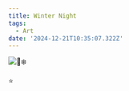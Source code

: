 ```yaml
---
title: Winter Night
tags:
  - Art
date: '2024-12-21T10:35:07.322Z'
---
```


![🌌❄️](http://res.cloudinary.com/cpadilla/image/upload/v1734704301/chrisdpadilla/blog/art/w1fizfm3ewvddvgiegu5.jpg)

⭐️

